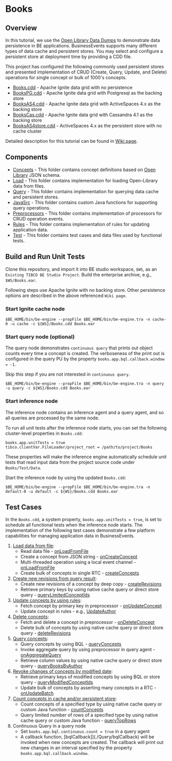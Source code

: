 # Books

## Overview

In this tutorial, we use the [Open Library Data Dumps](https://openlibrary.org/developers/dumps) to demonstrate data persistence in BE applications.  BusinessEvents supports many different types of data cache and persistent stores.  You may select and configure a persistent store at deployment time by providing a CDD file.

This project has configured the following commonly used persistent stores and presented implementation of CRUD (Create, Query, Update, and Delete) operations for single concept or bulk of 1000's concepts.

* [Books.cdd](./Books.cdd) - Apache Ignite data grid with no persistence
* [BooksPG.cdd](./BooksPG.cdd) - Apache Ignite data grid with Postgresql as the backing store
* [BooksAS4.cdd](./BooksAS4.cdd) - Apache Ignite data grid with ActiveSpaces 4.x as the backing store
* [BooksCas.cdd](./BooksCas.cdd) - Apache Ignite data grid with Cassandra 4.1 as the backing store
* [BooksAS4store.cdd](./BooksAS4store.cdd) - ActiveSpaces 4.x as the persistent store with no cache cluster

Detailed description for this tutorial can be found in [Wiki page](https://github.com/learn-tibco-cep/tutorials/wiki/Data-Persistence).

## Components

* [Concepts](./Concepts) - This folder contains concept definitions based on [Open Library](https://openlibrary.org/developers/dumps) JSON schema.
* [Load](./RuleFunctions/Load) - This folder contains implementation for loading Open-Library data from files.
* [Query](./Query) - This folder contains implementation for querying data cache and persistent stores.
* [JavaSrc](./JavaSrc) - This folder contains custom Java functions for supporting query operations.
* [Preprocessors](./RuleFunctions/Preprocessors) - This folder contains implementation of processors for CRUD operation events.
* [Rules](./Rules) - This folder contains implementation of rules for updating application data.
* [Test](./Test) - This folder contains test cases and data files used by functional tests.

## Build and Run Unit Tests

Clone this repository, and import it into BE studio workspace, `$WS`, as an `Existing TIBCO BE Studio Project`.  Build the enterprise archive, e.g., `$WS/Books.ear`.

Following steps use Apache Ignite with no backing store.  Other persistence options are described in the above referenced `Wiki page`.

### Start Ignite cache node

```
$BE_HOME/bin/be-engine --propFile $BE_HOME/bin/be-engine.tra -n cache-0 -u cache -c ${WS}/Books.cdd Books.ear
```

### Start query node (optional)

The query node demonstrates `continuous query` that prints out object counts every time a concept is created.  The verboseness of the print out is configured in the query PU by the property `books.app.bql.callback.window = -1`.

Skip this step if you are not interested in `continuous query`.

```
$BE_HOME/bin/be-engine --propFile $BE_HOME/bin/be-engine.tra -n query -u query -c ${WS}/Books.cdd Books.ear
```

### Start inference node

The inference node contains an inference agent and a query agent, and so all queries are processed by the same node.

To run all unit tests after the inference node starts, you can set the following cluster-level properties in `Books.cdd`:

```
books.app.unitTests = true
tibco.clientVar.FileLoader/project_root = /path/to/project/Books
```
These properties will make the inference engine automatically schedule unit tests that read input data from the project source code under `Books/Test/Data`.

Start the inference node by using the updated `Books.cdd`:

```
$BE_HOME/bin/be-engine --propFile $BE_HOME/bin/be-engine.tra -n default-0 -u default -c ${WS}/Books.cdd Books.ear
```

## Test Cases

In the `Books.cdd`, a system property, `books.app.unitTests = true`, is set to schedule all functional tests when the inference node starts.  The implementation of the following test cases demonstrate a few platform capabilities for managing application data in BusinessEvents.

1. [Load data from file](./Test/T01_LoadTests.rule):
   * Read data file - [onLoadFromFile](./RuleFunctions/Preprocessors/onLoadFromFile.rulefunction)
   * Create a concept from JSON string - [onCreateConcept](./RuleFunctions/Preprocessors/onCreateConcept.rulefunction)
   * Multi-threaded operation using a local event channel - [onLoadFromFile](./RuleFunctions/Preprocessors/onLoadFromFile.rulefunction)
   * Create bulk of concepts in single RTC - [createConcepts](./RuleFunctions/Load/createConcepts.rulefunction)
1. [Create new revisions from query result](./Test/T02_RevisionTests.rule):
   * Create new revisions of a concept by deep copy - [createRevisions](./RuleFunctions/createRevisions.rulefunction)
   * Retrieve primary keys by using native cache query or direct store query - [queryLimitedConceptIds](./Query/queryLimitedConceptIds.rulefunction)
1. [Update concepts by using rules](./Test/T03_UpdateTests.rule):
   * Fetch concept by primary key in preprocessor - [onUpdateConcept](./RuleFunctions/Preprocessors/onUpdateConcept.rulefunction)
   * Update concept in rules - e.g., [UpdateAuthor](./Rules/UpdateAuthor.rule)
1. [Delete concepts](./Test/T04_DeleteTests.rule):
   * Fetch and delete a concept in preprocessor - [onDeleteConcept](./RuleFunctions/Preprocessors/onDeleteConcept.rulefunction)
   * Delete bulk of concepts by using native cache query or direct store query - [deleteRevisions](./Query/deleteRevisions.rulefunction)
1. [Query concepts](./Test/T05_QueryTests.rule):
   * Query concepts by using BQL - [queryConcepts](./Query/queryConcepts.rulefunction)
   * Invoke aggregate query by using preprocessor in query agent - [onAggregateQuery](./Query/Preprocessors/onAggregateQuery.rulefunction)
   * Retrieve column values by using native cache query or direct store query - [queryBooksByAuthor](./Query/queryBooksByAuthor.rulefunction)
1. [Revoke changes of concepts by modified date](./Test/T06_RevokeTests.rule):
   * Retrieve primary keys of modified concepts by using BQL or store query - [queryModifiedConceptIds](./Query/queryModifiedConceptIds.rulefunction)
   * Update bulk of concepts by asserting many concepts in a RTC - [onUpdateBatch](./RuleFunctions/Preprocessors/onUpdateBatch.rulefunction)
1. [Count concepts in cache and/or persistent store](./Test/T07_CountConcepts.rule):
   * Count concepts of a specified type by using native cache query or custom Java function - [countConcepts](./Query/countConcepts.rulefunction)
   * Query limited number of rows of a specified type by using native cache query or custom Java function - [queryTopRows](./Query/queryTopRows.rulefunction)
1. Continuous Query in a query node
   * Set `books.app.bql.continuous.count = true` in a query agent
   * A callback function, [bqlCallback]](./Query/bqlCallback) will be invoked when new concepts are created.  The callback will print out new changes in an interval specified by the property `books.app.bql.callback.window`.